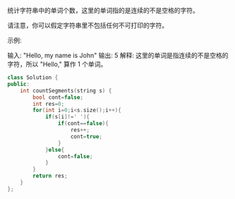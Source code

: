 统计字符串中的单词个数，这里的单词指的是连续的不是空格的字符。

请注意，你可以假定字符串里不包括任何不可打印的字符。

示例:

输入: "Hello, my name is John"
输出: 5
解释: 这里的单词是指连续的不是空格的字符，所以 "Hello," 算作 1 个单词。

```cpp
class Solution {
public:
    int countSegments(string s) {
        bool cont=false;
        int res=0;
        for(int i=0;i<s.size();i++){
            if(s[i]!=' '){
                if(cont==false){
                    res++;
                    cont=true;
                }
            }else{
                cont=false;
            }
        }
        return res;
    }
};
```

